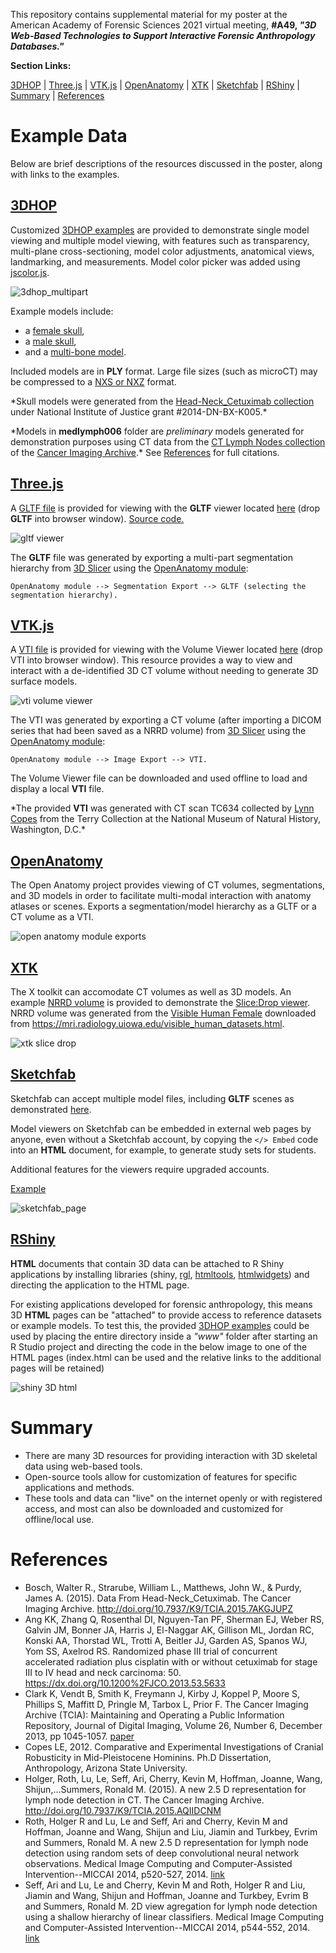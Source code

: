 This repository contains supplemental material for my poster at the American Academy of Forensic Sciences 2021 virtual meeting, **#A49, *"3D Web-Based Technologies to Support Interactive Forensic Anthropology Databases."***

**Section Links:**

[3DHOP](#3dhop) | [Three.js](#threejs) | [VTK.js](#vtkjs) | [OpenAnatomy](#openanatomy) | [XTK](#stk) | [Sketchfab](#sketchfab) | [RShiny](#rshiny) | [Summary](#summary) | [References](#references)

# Example Data
Below are brief descriptions of the resources discussed in the poster, along with links to the examples.

## [3DHOP](https://github.com/cnr-isti-vclab/3DHOP)
Customized [3DHOP examples](3DHOP_examples/index) are provided to demonstrate single model viewing and multiple model viewing, with features such as transparency, multi-plane cross-sectioning, model color adjustments, anatomical views, landmarking, and measurements. Model color picker was added using [jscolor.js](https://jscolor.com/).

![3dhop_multipart](img/3dhop_multipart.png "3d hop image")

Example models include:
- a [female skull](3DHOP_examples/femaleskull.html),
- a [male skull](3DHOP_examples/maleskull.html),
- and a [multi-bone model](3DHOP_examples/multi_example.html).

Included models are in **PLY** format. Large file sizes (such as microCT) may be compressed to a [NXS or NXZ](http://vcg.isti.cnr.it/nexus/) format.

\*Skull models were generated from the [Head-Neck_Cetuximab collection](https://wiki.cancerimagingarchive.net/display/Public/Head-Neck+Cetuximab#6884551d483e05ea6934bfaac4b984898e21190) under National Institute of Justice grant #2014-DN-BX-K005.* 

\*Models in **medlymph006** folder are *preliminary* models generated for demonstration purposes using CT data from the [CT Lymph Nodes collection](https://wiki.cancerimagingarchive.net/display/Public/CT+Lymph+Nodes) of the [Cancer Imaging Archive](https://www.cancerimagingarchive.net/).* See [References](#references) for full citations.

## [Three.js](threejs.org)
A [GLTF file](GLTF) is provided for viewing with the **GLTF** viewer located [here](https://gltf-viewer.donmccurdy.com/) (drop **GLTF** into browser window). [Source code.](https://github.com/donmccurdy/three-gltf-viewer)

![gltf viewer](img/gltf_viewer.png "gltf viewer")

The **GLTF** file was generated by exporting a multi-part segmentation hierarchy from [3D Slicer](slicer.org) using the [OpenAnatomy module](#openanatomy):

`OpenAnatomy module --> Segmentation Export --> GLTF (selecting the segmentation hierarchy).`

## [VTK.js](https://kitware.github.io/vtk-js/index.html)
A [VTI file](VTI) is provided for viewing with the Volume Viewer located [here](https://kitware.github.io/vtk-js/examples/VolumeViewer/index.html) (drop VTI into browser window). This resource provides a way to view and interact with a de-identified 3D CT volume without needing to generate 3D surface models.

![vti volume viewer](img/vtkjs_volumeviewer.png "vti volume viewer")

The VTI was generated by exporting a CT volume (after importing a DICOM series that had been saved as a NRRD volume) from [3D Slicer](slicer.org) using the [OpenAnatomy module](#openanatomy):

`OpenAnatomy module --> Image Export --> VTI.`

The Volume Viewer file can be downloaded and used offline to load and display a local **VTI** file.

\*The provided **VTI** was generated with CT scan TC634 collected by [Lynn Copes](https://www.lynncopes.com/human-ct-scans.html) from the Terry Collection at the National Museum of Natural History, Washington, D.C.*

## [OpenAnatomy](https://www.openanatomy.org/)
The Open Anatomy project provides viewing of CT volumes, segmentations, and 3D models in order to facilitate multi-modal interaction with anatomy atlases or scenes. Exports a segmentation/model hierarchy as a GLTF or a CT volume as a VTI.

![open anatomy module exports](img/openanatomy_module.png "open anatomy module exports")

## [XTK](https://github.com/xtk/X#readme)
The X toolkit can accomodate CT volumes as well as 3D models. An example [NRRD volume](NRRD) is provided to demonstrate the [Slice:Drop viewer](https://slicedrop.com/). NRRD volume was generated from the [Visible Human Female](https://www.nlm.nih.gov/research/visible/animations.html) downloaded from https://mri.radiology.uiowa.edu/visible_human_datasets.html.

![xtk slice drop](img/xtkjs_slicedrop_nrrd.png "xtk slice drop")

## [Sketchfab](https://sketchfab.com)
Sketchfab can accept multiple model files, including **GLTF** scenes as demonstrated [here](https://skfb.ly/6YJCV).

Model viewers on Sketchfab can be embedded in external web pages by anyone, even without a Sketchfab account, by copying the `</> Embed` code into an **HTML** document, for example, to generate study sets for students. 

Additional features for the viewers require upgraded accounts.

[Example](SketchfabBones.html)

![sketchfab_page](img/sketchfab_page.png "sketchfab page example")


## [RShiny](https://shiny.rstudio.com/)
**HTML** documents that contain 3D data can be attached to R Shiny applications by installing libraries (shiny, [rgl](https://cran.r-project.org/web/packages/rgl/index.html), [htmltools](https://github.com/rstudio/htmltools), [htmlwidgets](https://shiny.rstudio.com/articles/htmlwidgets.html)) and directing the application to the HTML page.

For existing applications developed for forensic anthropology, this means 3D **HTML** pages can be "attached" to provide access to reference datasets or example models. To test this, the provided [3DHOP examples](3DHOP_examples/index) could be used by placing the entire directory inside a *"www"* folder after starting an R Studio project and directing the code in the below image to one of the HTML pages (index.html can be used and the relative links to the additional pages will be retained)

![shiny 3D html](img/shiny_3d_html.png "shiny 3d html")

# Summary
- There are many 3D resources for providing interaction with 3D skeletal data using web-based tools.
- Open-source tools allow for customization of features for specific applications and methods.
- These tools and data can "live" on the internet openly or with registered access, and most can also be downloaded and customized for offline/local use.

# References
- Bosch, Walter R., Strarube, William L., Matthews, John W., & Purdy, James A. (2015). Data From Head-Neck_Cetuximab. The Cancer Imaging Archive. http://doi.org/10.7937/K9/TCIA.2015.7AKGJUPZ
- Ang KK, Zhang Q, Rosenthal DI, Nguyen-Tan PF, Sherman EJ, Weber RS, Galvin JM, Bonner JA, Harris J, El-Naggar AK, Gillison ML, Jordan RC, Konski AA, Thorstad WL, Trotti A, Beitler JJ, Garden AS, Spanos WJ, Yom SS, Axelrod RS. Randomized phase III trial of concurrent accelerated radiation plus cisplatin with or without cetuximab for stage III to IV head and neck carcinoma: 50. https://dx.doi.org/10.1200%2FJCO.2013.53.5633
- Clark K, Vendt B, Smith K, Freymann J, Kirby J, Koppel P, Moore S, Phillips S, Maffitt D, Pringle M, Tarbox L, Prior F. The Cancer Imaging Archive (TCIA): Maintaining and Operating a Public Information Repository, Journal of Digital Imaging, Volume 26, Number 6, December 2013, pp 1045-1057. [paper](https://link.springer.com/article/10.1007/s10278-013-9622-7)
- Copes LE, 2012. Comparative and Experimental Investigations of Cranial Robusticity in Mid-Pleistocene Hominins. Ph.D Dissertation, Anthropology, Arizona State University. 
- Holger, Roth, Lu, Le, Seff, Ari, Cherry, Kevin M, Hoffman, Joanne, Wang, Shijun,...Summers, Ronald M. (2015). A new 2.5 D representation for lymph node detection in CT. The Cancer Imaging Archive. http://doi.org/10.7937/K9/TCIA.2015.AQIIDCNM
- Roth, Holger R and Lu, Le and Seff, Ari and Cherry, Kevin M and Hoffman, Joanne and Wang, Shijun and Liu, Jiamin and Turkbey, Evrim and Summers, Ronald M. A new 2.5 D representation for lymph node detection using random sets of deep convolutional neural network observations. Medical Image Computing and Computer-Assisted Intervention--MICCAI 2014, p520-527, 2014. [link](https://arxiv.org/abs/1406.2639)
- Seff, Ari and Lu, Le and Cherry, Kevin M and Roth, Holger R and Liu, Jiamin and Wang, Shijun and Hoffman, Joanne and Turkbey, Evrim B and Summers, Ronald M. 2D view agregation for lymph node detection using a shallow hierarchy of linear classifiers. Medical Image Computing and Computer-Assisted Intervention--MICCAI 2014, p544-552, 2014. [link](https://arxiv.org/abs/1408.3337)
